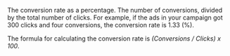 The conversion rate as a percentage. The number of conversions, divided by the total number of clicks. For example, if the ads in your campaign got 300 clicks and four conversions, the conversion rate is 1.33 (%).

The formula for calculating the conversion rate is *(Conversions / Clicks) x 100*.

